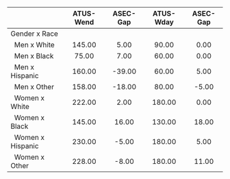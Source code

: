 
|                      |    ATUS-Wend |     ASEC-Gap |    ATUS-Wday |     ASEC-Gap |
| -------------------- | :----------: | :----------: | :----------: | :----------: |
| Gender x Race        |              |              |              |              |
| &nbsp;&nbsp;Men x White |       145.00 |         5.00 |        90.00 |         0.00 |
| &nbsp;&nbsp;Men x Black |        75.00 |         7.00 |        60.00 |         0.00 |
| &nbsp;&nbsp;Men x Hispanic |       160.00 |       -39.00 |        60.00 |         5.00 |
| &nbsp;&nbsp;Men x Other |       158.00 |       -18.00 |        80.00 |        -5.00 |
| &nbsp;&nbsp;Women x White |       222.00 |         2.00 |       180.00 |         0.00 |
| &nbsp;&nbsp;Women x Black |       145.00 |        16.00 |       130.00 |        18.00 |
| &nbsp;&nbsp;Women x Hispanic |       230.00 |        -5.00 |       180.00 |         5.00 |
| &nbsp;&nbsp;Women x Other |       228.00 |        -8.00 |       180.00 |        11.00 |

